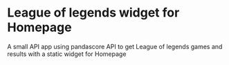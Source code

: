 # League of legends widget for Homepage
A small API app using pandascore API to get League of legends games and results with a static widget for Homepage
